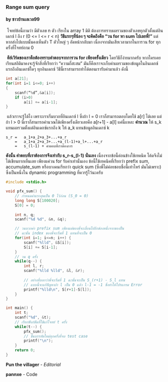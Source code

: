 ### Range sum query 
#### by ชาวบ้านเลเวล99
​	โจทย์ข้อนี้ถามว่า มีตัวเลข n ตัว เรียงใน array 1  มิติ ต้องการทราบผลรวมของตัวเลขทุกตัวตั้งแต่อินเดกซ์ l ถึง r (0 <= l <= r < n) 
​	**วิธีแรกๆที่น้อง ๆ จะคิดถึงคือ “วน for หา sum ไปเลยพี่!”** แต่หากส่งไปแบบนั้นคงเห็นตัว T ตัวใหญ่ ๆ อัดหน้ากลับมา เนื่องจากมันเสียเวลามากในการวน for ทุกครั้งที่โจทย์ถาม 0

​	**คีย์เวิร์ดของเราคือต้องทราบคำตอบจากการวน for เพียงครั้งเดียว** โดยวิธีก็ง่ายมากครับ หากใครเคยเรียนสถิติมาคงจะรู้จักสิ่งที่เรียกว่า “ความถี่สะสม” มันก็คือเราจะเก็บค่าผลรวมของข้อมูลในอินเดกซ์แรกถึงอินเดกซ์ใดๆ ทุกอินเดกซ์ วิธีนี้เราสามารถทำได้ตอนเรารับค่ามาแล้ว ดังนี้

``` c
int a[21];
for(int i=1 i<=0; i++)
{
	scanf(“%d”,&a[i]);
    if (i>0)
    	a[i] += a[i-1];
}
```

​	แล้วเราจะรู้ได้ไง เพราะเราเริ่มบวกที่อินเดกซ์ l ซึ่งถ้า l = 0 เราก็สามารถตอบโดยใช้ a[r] ได้เลย แต่ถ้า l > 0 นี่เราก็สามารถคำนวณได้เพียงครั้งเดียวเลยคือ a[r+1] - a[l] แค่นี้เเหละ
**คำนวณ**
ให้ s_k แทนผลรวมตั้งแต่อินเดกซ์แรกถึง k
ให้ a_k แทนข้อมูลอินเดกซ์ k

``` text
s_r	= 	a_1+a_2+a_3+...+a_r
	= 	a_1+a_2+a_3+...+a_(l-1)+a_l+...+a_r
	= 	s_(l-1) + คำตอบที่เราต้องการ
```

**ดังนั้น คำตอบที่เราต้องการจึงเท่ากับ s_r-s_(l-1) นั่นเอง**
​	เนื่องจากข้อนี้ค่อนข้างใช้เทคนิค โค้ดจึงไม่ได้เขียนยากเย็นเลย เพียงแค่วน for รับค่าเท่านั้นเอง
ข้อนี้ใช้เทคนิคที่เรียกว่า prefix sum, accumulate_sum หรือบางคนเรียกว่า quick sum (ซึ่งพี่ไม่ค่อยชอบชื่อนี้เท่าไหร่ มันไม่เพราะ) ซึ่งเป็นหนึ่งใน dynamic programming ที่ควรรู้ไว้นะครับ

``` c
#include <stdio.h>

void pfx_sum() {
    // กำหนดค่าแรกสุดเป็น 0 ไว้ก่อน (S_0 = 0)
    long long S[100020];
    S[0] = 0;
    
    int n, q;
    scanf("%d %d", &n, &q);

    // วนบวกค่า prefix sum เพียงแต่ของพี่จะเลื่อนไปอีกช่องหนึ่งจากของปั้น
    // ฉะนั้น index ของพี่จะเริ่มที่ 1 แทนที่จะเป็น 0
    for(int i=1; i<=n; i++) {
        scanf("%lld", &S[i]);
        S[i] += S[i-1];
    }
    // วน q ครั้ง
    while(q--) {
        int l, r;
        scanf("%lld %lld", &l, &r);
        
        // อย่างที่บอกว่าพี่จะเริ่มที่ 1 ฉะนั้นจะเป็น S_(r+1) - S_l แทน
        // แบบนี้จะแก้ปัญหาถ้า l เป็น 0 แล้ว l-1 = -1 ซึ่งทำให้โปรแกรม Error
        printf("%lld\n", S[r+1]-S[l]);
    }
}

int main() {
    int t;
    scanf("%d", &t);
    // เรียกฟังก์ชันที่ใช้แก้โจทย์ t ครั้ง
    while(t--) {
        pfx_sum();
        // ขึ้นบรรทัดใหม่ทุกครั้งที่จบ test case
        printf("\n");
    }
    return 0;
}

```

**Pun the villager** 	- *Editorial*

**pannxe** 			- Code